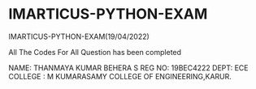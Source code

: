 # IMARTICUS-PYTHON-EXAM
IMARTICUS-PYTHON-EXAM(19/04/2022)


All The Codes For All Question has been completed 


NAME: THANMAYA KUMAR BEHERA S 
REG NO: 19BEC4222
DEPT: ECE
COLLEGE : M KUMARASAMY COLLEGE OF ENGINEERING,KARUR.
